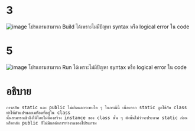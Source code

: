 # 3 #
![image](https://github.com/ThanaloekKaisai/03376836-OOP-2566-Lab-06/assets/144195683/f35af07a-aa05-4f7b-b229-ea4ddd1e6fab)
โปรแกรมสามารถ Build ได้เพราะไม่มีปัญหา syntax หรือ logical error ใน code
# 5 #
![image](https://github.com/ThanaloekKaisai/03376836-OOP-2566-Lab-06/assets/144195683/17a920a7-ab62-40ef-a4bb-0753c4325e48)
โปรแกรมสามารถ Run ได้เพราะไม่มีปัญหา syntax หรือ logical error ใน code
# อธิบาย #
```
การสลับ static และ public ไม่เกิดผลกระทบใด ๆ ในกรณีนี้ เนื่องจาก static ถูกใช้กับ class ทำให้ตัวแปรและเมท็อดที่อยู่ใน class 
นั้นสามารถเข้าถึงได้โดยไม่ต้องสร้าง instance ของ class นั้น ๆ ดังนั้นไม่ว่าจะประกาศ static ก่อนหรือหลัง public ก็ไม่มีผลต่อการทำงานของโปรแกรม
